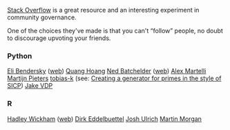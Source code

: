 [Stack Overflow][1] is a great resource and an interesting experiment in community governance.

One of the choices they've made is that you can't “follow” people, no doubt to discourage upvoting your friends.

### Python

[Eli Bendersky][8] ([web][9])
[Quang Hoang][3]
[Ned Batchelder][6] ([web][7])
[Alex Martelli][5]
[Martijn Pieters][4]
[tobias-k][2] (see: [Creating a generator for primes in the style of SICP][16])
[Jake VDP][14]

### R

[Hadley Wickham][10] ([web][11])
[Dirk Eddelbuettel][12]
[Josh Ulrich][13]
[Martin Morgan][15]



[1]: https://stackoverflow.com/
[2]: https://stackoverflow.com/users/1639625/tobias-k
[3]: https://stackoverflow.com/users/4238408/quang-hoang
[4]: https://stackoverflow.com/users/100297/martijn-pieters
[5]: https://stackoverflow.com/users/95810/alex-martelli
[6]: https://stackoverflow.com/users/14343/ned-batchelder
[7]: https://nedbatchelder.com/
[8]: https://stackoverflow.com/users/8206/eli-bendersky
[9]: https://eli.thegreenplace.net/
[10]: https://stackoverflow.com/users/16632/hadley
[11]: http://hadley.nz/
[12]: https://stackoverflow.com/users/143305/dirk-eddelbuettel
[13]: https://stackoverflow.com/users/271616/joshua-ulrich
[14]: https://stackoverflow.com/users/2937831/jakevdp
[15]: https://stackoverflow.com/users/547331/martin-morgan
[16]: https://stackoverflow.com/questions/62730938/creating-a-generator-for-primes-in-the-style-of-sicp/62734836#62734836


